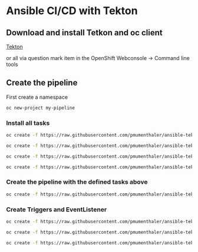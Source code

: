 # Ansible CI/CD with Tekton


## Download and install Tetkon and oc client

[Tekton](https://tekton.dev/docs/cli/)

or all via question mark item in the OpenShift Webconsole -> Command line tools



## Create the pipeline

First create a namespace


```sh
oc new-project my-pipeline
```

### Install all tasks

```sh
oc create -f https://raw.githubusercontent.com/pmumenthaler/ansible-tekton-cicd/main/task-controller-job.yaml

oc create -f https://raw.githubusercontent.com/pmumenthaler/ansible-tekton-cicd/main/task-ansible-lint.yaml 

oc create -f https://raw.githubusercontent.com/pmumenthaler/ansible-tekton-cicd/main/task-git-merge.yaml  

oc create -f https://raw.githubusercontent.com/pmumenthaler/ansible-tekton-cicd/main/task-pull-request.yaml
```

### Create the pipeline with the defined tasks above

```sh
oc create -f https://raw.githubusercontent.com/pmumenthaler/ansible-tekton-cicd/main/pipeline-ansible-pipeline.yaml  
```

### Create Triggers and EventListener

```sh
oc create -f https://raw.githubusercontent.com/pmumenthaler/ansible-tekton-cicd/main/triggerbinding-ansible-pipeline-triggerbinding.yaml

oc create -f https://raw.githubusercontent.com/pmumenthaler/ansible-tekton-cicd/main/triggertemplate-ansible-pipeline.yaml     

oc create -f https://raw.githubusercontent.com/pmumenthaler/ansible-tekton-cicd/main/eventlistener-ansible-pipeline.yaml  

```



